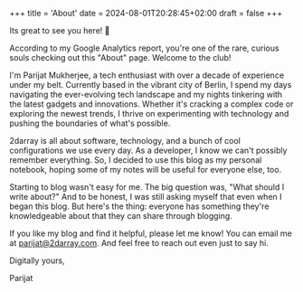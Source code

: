 +++
title = 'About'
date = 2024-08-01T20:28:45+02:00
draft = false
+++

Its great to see you here! 👋

According to my Google Analytics report, you're one of the rare, curious souls checking out this "About" page. Welcome to the club!

I'm Parijat Mukherjee, a tech enthusiast with over a decade of experience under my belt. Currently based in the vibrant city of Berlin, I spend my days navigating the ever-evolving tech landscape and my nights tinkering with the latest gadgets and innovations. Whether it's cracking a complex code or exploring the newest trends, I thrive on experimenting with technology and pushing the boundaries of what's possible.

2darray is all about software, technology, and a bunch of cool configurations we use every day. As a developer, I know we can't possibly remember everything. So, I decided to use this blog as my personal notebook, hoping some of my notes will be useful for everyone else, too.

Starting to blog wasn't easy for me. The big question was, "What should I write about?" And to be honest, I was still asking myself that even when I began this blog. But here's the thing: everyone has something they're knowledgeable about that they can share through blogging.

If you like my blog and find it helpful, please let me know! You can email me at <parijat@2darray.com>. And feel free to reach out even just to say hi.

Digitally yours,

Parijat

